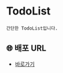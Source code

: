 # TodoList

```
간단한 TodoList입니다.
```

## 🌐 배포 URL

- <a href="https://app.netlify.com/sites/suhyxn-todolist/settings/general">바로가기</a>
